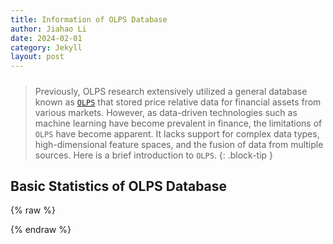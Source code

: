 ```yaml
---
title: Information of OLPS Database
author: Jiahao Li
date: 2024-02-01
category: Jekyll
layout: post
---
```


> ##### 
> 
> Previously, OLPS research extensively utilized a general database known as [``OLPS``][1] that stored price relative data for financial assets from various markets. However, as data-driven technologies such as machine learning have become prevalent in finance, the limitations of ``OLPS`` have become apparent. It lacks support for complex data types, high-dimensional feature spaces, and the fusion of data from multiple sources. Here is a brief introduction to ``OLPS``.
{: .block-tip }


## Basic Statistics of OLPS Database

{% raw %}
<meta charset="utf-8">
<div style="display: flex; justify-content: center;">
    <div id="table_olps"></div>
</div>
<script type="text/javascript" src="https://www.gstatic.com/charts/loader.js"></script>
<script type="text/javascript">
google.charts.load('current', {'packages':['table']});
google.charts.setOnLoadCallback(drawTable);
function drawTable() {
    var data = new google.visualization.DataTable();
    data.addColumn('string', 'Name');
    data.addColumn('string', 'Market');
    data.addColumn('string', 'Country/Region');
    data.addColumn('string', 'Data Frequency');
    data.addColumn('number', '# of assets');
    data.addColumn('string', 'Data Range');
    data.addColumn('string', '# of total periods');
    data.addColumn('number', '# of features');
    data.addRows([
        ['NYSE(O)', 'Stock', 'United States', 'Daily', 36, '02/Jan/1972 - 29/Dec/2017', '5,651', 1],
        ['NYSE(N)', 'Stock', 'United States', 'Daily', 23, '15/Sep/1986 - 31/Dec/2017', '6,431', 1],
        ['DJIA', 'Stock', 'United States', 'Daily', 30, '01/Jan/1963 - 30/Dec/2017', '507', 1],  
        ['SP500', 'Stock', 'United States', 'Daily', 25, '02/Jan/1972 - 29/Dec/2017', '1,276', 1],
        ['TSE', 'Stock', 'Canada', 'Daily', 88, '15/Sep/1986 - 31/Dec/2017', '1,259', 1]
    // 表格的其他行
    ]);
    var table = new google.visualization.Table(document.getElementById('table_olps'));
    table.draw(data, {showRowNumber: true, width: '100%', height: '100%'});
}
</script>
{% endraw %}

[1]: https://www.jmlr.org/papers/v17/15-317.html